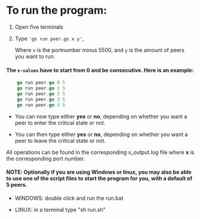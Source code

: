 # To run the program:
1. Open five terminals
2. Type ```'go run peer.go x y'```, 
   
   Where ```x``` is the portnumber minus 5500, and ```y``` is the amount of peers you want to run.

#### The ```x-values``` have to start from 0 and be consecutive. Here is an example:
```go
    go run peer.go 0 5
    go run peer.go 1 5
    go run peer.go 2 5
    go run peer.go 3 5
    go run peer.go 4 5
```
- You can now type either **yes** or **no**, depending on whether you want a peer to enter the critical state or not.

-  You can then type either **yes** or **no**, depending on whether you want a peer to leave the critical state or not.

All operations can be found in the corresponding x_output.log file where **x** is the corresponding port number.

#### NOTE: Optionally if you are using Windows or linux, you may also be able to use one of the script files to start the program for you, with a default of 5 peers.
- WINDOWS: double click and run the run.bat
   
- LINUX: in a terminal type "sh run.sh"